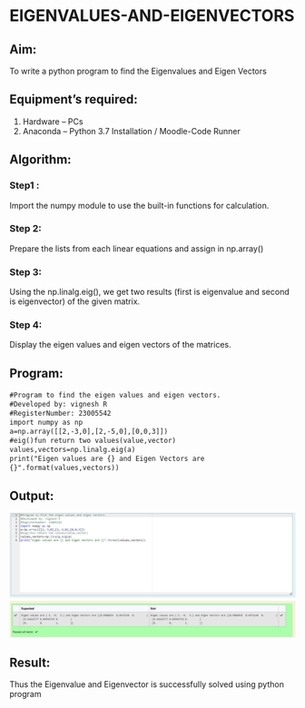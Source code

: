 # EIGENVALUES-AND-EIGENVECTORS
## Aim:
To write a python program to find the Eigenvalues and Eigen Vectors
## Equipment’s required:
1. 	Hardware – PCs
2. 	Anaconda – Python 3.7 Installation / Moodle-Code Runner
## Algorithm:
### Step1 :
Import the numpy module to use the built-in functions for calculation.

### Step 2:
Prepare the lists from each linear equations and assign in np.array()

### Step 3:
Using the np.linalg.eig(), we get two results (first is eigenvalue and second is eigenvector) of the given matrix.

### Step 4:
Display the eigen values and eigen vectors of the matrices.

## Program:

```
#Program to find the eigen values and eigen vectors.
#Developed by: vignesh R
#RegisterNumber: 23005542
import numpy as np
a=np.array([[2,-3,0],[2,-5,0],[0,0,3]])
#eig()fun return two values(value,vector)
values,vectors=np.linalg.eig(a)
print("Eigen values are {} and Eigen Vectors are {}".format(values,vectors))
```
## Output:
![output](Maths_4.png)
## Result:
Thus the Eigenvalue and Eigenvector is successfully solved using python program
